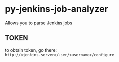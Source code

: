 # py-jenkins-job-analyzer
Allows you to parse Jenkins jobs

## TOKEN
to obtain token, go there:  
```http://<jenkins-server>/user/<username>/configure```
